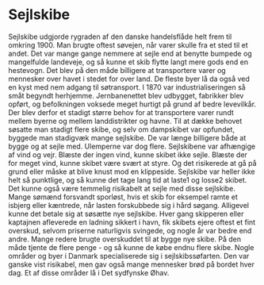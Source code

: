 # Sejlskibe

Sejlskibe udgjorde rygraden af den danske handelsflåde helt frem til omkring
1900. Man brugte oftest søvejen, når varer skulle fra et sted til et andet.
Det var mange gange nemmere at sejle end at benytte bumpede og mangelfulde
landeveje, og så kunne et skib flytte langt mere gods end en hestevogn. Det
blev på den måde billigere at transportere varer og mennesker over havet i
stedet for over land. De fleste byer lå da også ved en kyst med nem adgang til
søtransport.  I 1870 var industrialiseringen så småt begyndt herhjemme.
Jernbanenettet blev udbygget, fabrikker blev opført, og befolkningen voksede
meget hurtigt på grund af bedre levevilkår. Der blev derfor et stadigt større
behov for at transportere varer rundt mellem byerne og mellem landdistrikter
og havne.  Til at dække behovet søsatte man stadigt flere skibe, og selv om
dampskibet var opfundet, byggede man stadigvæk mange sejlskibe. De var længe
billigere både at bygge og at sejle med. Ulemperne var dog flere. Sejlskibene
var afhængige af vind og vejr. Blæste der ingen vind, kunne skibet ikke sejle.
Blæste der for meget vind, kunne skibet være svært at styre. Og det risikerede
at gå på grund eller måske at blive knust mod en klippeside.  Sejlskibe var
heller ikke helt så punktlige, og så kunne det tage lang tid at laste1 og
losse2 skibet. Det kunne også være temmelig risikabelt at sejle med disse
sejlskibe. Mange sømænd forsvandt sporløst, hvis et skib for eksempel ramte et
isbjerg eller kæntrede, når lasten forskubbede sig i hård søgang. Alligevel
kunne det betale sig at søsætte nye sejlskibe.  Hver gang skipperen eller
kaptajnen afleverede en ladning sikkert i havn, fik skibets ejere oftest et
fint overskud, selvom priserne naturligvis svingede, og nogle år var bedre end
andre. Mange redere brugte overskuddet til at bygge nye skibe. På den måde
tjente de flere penge - og så kunne de købe endnu flere skibe. Nogle områder
og byer i Danmark specialiserede sig i sejlskibssøfarten. Den var ganske vist
risikabel, men gav også mange mennesker brød på bordet hver dag. Et af disse
områder lå i Det sydfynske Øhav.
